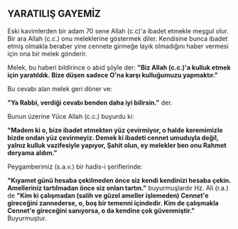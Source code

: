 ## YARATILIŞ GAYEMİZ

Eski kavimlerden bir adam 70 sene Allah (c.c)'a iba­det etmekle meşgul olur. Bir ara Allah (c.c.) onu melek­lerine göstermek diler. Kendisine bunca ibadet etmiş olmakla beraber yine cennete girmeğe layık olmadığını haber vermesi için ona bir melek gönderir.

Melek, bu haberi bildirince o abid şöyle der: **"Biz Allah (c.c.)'a kulluk etmek için yaratıldık. Bize düşen sadece O'na karşı kulluğumuzu yapmaktır."**

Bu cevabı alan melek geri döner ve:

**"Ya Rabbi, verdiği cevabı benden daha iyi bilirsin."** der.

Bunun üzerine Yüce Allah (c.c.) buyurdu ki:

**"Madem ki o, bize ibadet etmekten yüz çevirmiyor, o halde keremimizle bizde ondan yüz çevirmeyiz. De­mek ki ibadeti cennet umuduyla değil, yalnız kulluk vazifesiyle yapıyor, Şahit olun, ey melekler ben onu Rahmet deryama aldım."**

Peygamberimiz (s.a.v.) bir hadis-i şeriflerinde:

**"Kı­yamet günü hesaba çekilmeden önce siz kendi kendi­nizi hesaba çekin. Amelleriniz tartılmadan önce siz onları tartın."** buyurmuşlardır Hz. Ali (r.a.) de **"Kim ki çalışmadan (salih ve güzel ameller işlemeden) Cennet'e gireceğini zannederse, o, boş bir temenni içinde­dir. Kim de çalışmakla Cennet'e gireceğini sanıyorsa, o da kendine çok güvenmiştir."** Buyurmuştur.
